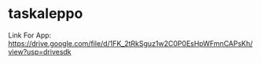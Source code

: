 # taskaleppo

Link For App:
https://drive.google.com/file/d/1FK_2tRkSguz1w2C0P0EsHpWFmnCAPsKh/view?usp=drivesdk